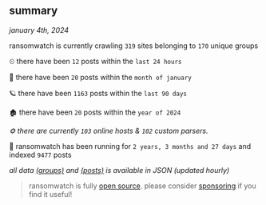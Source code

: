 
## summary
_january 4th, 2024_

ransomwatch is currently crawling `319` sites belonging to `170` unique groups

⏲ there have been `12` posts within the `last 24 hours`

🦈 there have been `20` posts within the `month of january`

🪐 there have been `1163` posts within the `last 90 days`

🏚 there have been `20` posts within the `year of 2024`

_⚙️ there are currently `103` online hosts & `102` custom parsers._

🦕 ransomwatch has been running for `2 years, 3 months and 27 days` and indexed `9477` posts

_all data  [(groups)](http://ransomwhat.telemetry.ltd/groups) and [(posts)](http://ransomwhat.telemetry.ltd/posts) is available in JSON (updated hourly)_

> ransomwatch is fully [open source](https://github.com/joshhighet/ransomwatch#ransomwatch--). please consider [sponsoring](https://github.com/sponsors/joshhighet) if you find it useful!
